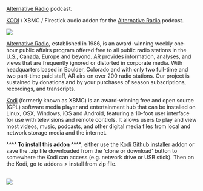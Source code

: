 <a href="https://www.alternativeradio.org/">Alternative Radio</a> podcast.<br>

<a href="kodi.tv">KODI<a> / XBMC / Firestick audio addon for the <a href="https://www.alternativeradio.org/">Alternative Radio</a> podcast.<br>

<img src="https://www.alternativeradio.org/wp-content/uploads/2018/11/Alternative-Radio-logo-for-iTunes-150x150.png"><br>

<a href="https://www.alternativeradio.org/">Alternative Radio</a>, established in 1986, is an award-winning weekly one-hour public affairs program offered free to all public radio stations in the U.S., Canada, Europe and beyond. AR provides information, analyses, and views that are frequently ignored or distorted in corporate media. With headquarters based in Boulder, Colorado and with only two full-time and two part-time paid staff, AR airs on over 200 radio stations. Our project is sustained by donations and by your purchases of season subscriptions, recordings, and transcripts.<br>

<a href="www.kodi.tv">Kodi</a> (formerly known as XBMC) is an award-winning free and open source (GPL) software media player and entertainment hub that can be installed on Linux, OSX, Windows, iOS and Android, featuring a 10-foot user interface for use with televisions and remote controls. It allows users to play and view most videos, music, podcasts, and other digital media files from local and network storage media and the internet.<br>

<b>^^^^ To install this addon ^^^^</b>, either use the <a href="https://www.tvaddons.co/github-browser-kodi/">Kodi Github installer</a> addon or save the .zip file downloaded from the 'clone or download' button to somewhere the Kodi can access (e.g. network drive or USB stick). Then on the Kodi, go to addons > install from zip file.<br>

<br><a href="http://www.kodi.tv"><img src="https://kodi.tv/sites/default/files/page/field_image/about--devices.jpg">
